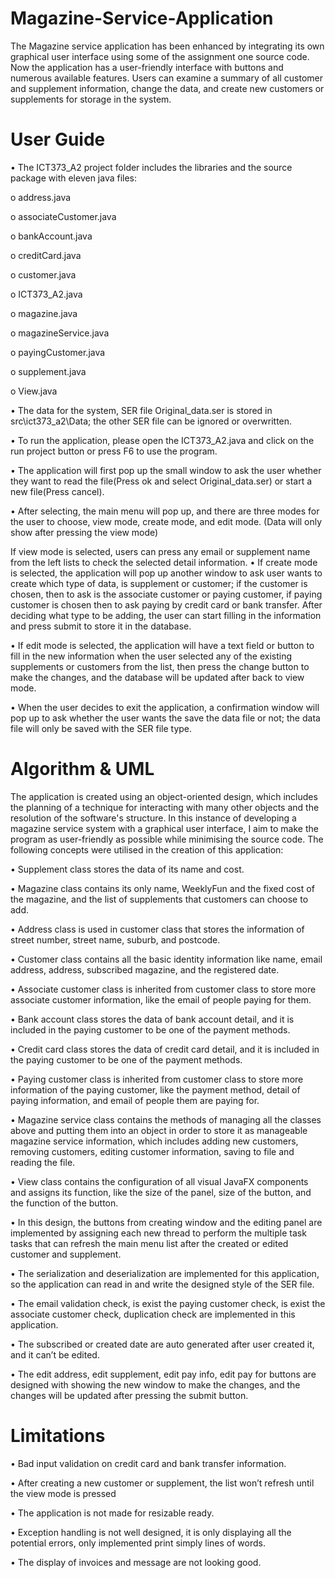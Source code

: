 # Magazine-Service-Application
The Magazine service application has been enhanced by integrating its own graphical user interface using some of the assignment one source code. Now the application has a user-friendly interface with buttons and numerous available features. Users can examine a summary of all customer and supplement information, change the data, and create new customers or supplements for storage in the system.

# User Guide
• The ICT373_A2 project folder includes the libraries and the source package with eleven java files:

o address.java

o associateCustomer.java

o bankAccount.java

o creditCard.java

o customer.java

o ICT373_A2.java

o magazine.java

o magazineService.java

o payingCustomer.java

o supplement.java

o View.java

• The data for the system, SER file Original_data.ser is stored in src\ict373_a2\Data; the other SER file can be ignored or overwritten.

• To run the application, please open the ICT373_A2.java and click on the run project button or press F6 to use the program.

• The application will first pop up the small window to ask the user whether they want to read the file(Press ok and select Original_data.ser) or start a new file(Press cancel).

• After selecting, the main menu will pop up, and there are three modes for the user to choose, view mode, create mode, and edit mode. (Data will only show after pressing the view mode)

If view mode is selected, users can press any email or supplement name from the left lists to check the selected detail information.
• If create mode is selected, the application will pop up another window to ask user wants to create which type of data, is supplement or customer; if the customer is chosen, then to ask is the associate customer or paying customer, if paying customer is chosen then to ask paying by credit card or bank transfer. After deciding what type to be adding, the user can start filling in the information and press submit to store it in the database.

• If edit mode is selected, the application will have a text field or button to fill in the new information when the user selected any of the existing supplements or customers from the list, then press the change button to make the changes, and the database will be updated after back to view mode.

• When the user decides to exit the application, a confirmation window will pop up to ask whether the user wants the save the data file or not; the data file will only be saved with the SER file type.

# Algorithm & UML
The application is created using an object-oriented design, which includes the planning of a technique for interacting with many other objects and the resolution of the software's structure. In this instance of developing a magazine service system with a graphical user interface, I aim to make the program as user-friendly as possible while minimising the source code.
The following concepts were utilised in the creation of this application:

• Supplement class stores the data of its name and cost.

• Magazine class contains its only name, WeeklyFun and the fixed cost of the magazine, and the list of supplements that customers can choose to add.

• Address class is used in customer class that stores the information of street number, street name, suburb, and postcode.

• Customer class contains all the basic identity information like name, email address, address, subscribed magazine, and the registered date.

• Associate customer class is inherited from customer class to store more associate customer information, like the email of people paying for them.

• Bank account class stores the data of bank account detail, and it is included in the paying customer to be one of the payment methods.

• Credit card class stores the data of credit card detail, and it is included in the paying customer to be one of the payment methods.

• Paying customer class is inherited from customer class to store more information of the paying customer, like the payment method, detail of paying information, and email of people them are paying for.

• Magazine service class contains the methods of managing all the classes above and putting them into an object in order to store it as manageable magazine service information, which includes adding new customers, removing customers, editing customer information, saving to file and reading the file.

• View class contains the configuration of all visual JavaFX components and assigns its function, like the size of the panel, size of the button, and the function of the button.

• In this design, the buttons from creating window and the editing panel are implemented by assigning each new thread to perform the multiple task tasks that can refresh the main menu list after the created or edited customer and supplement.

• The serialization and deserialization are implemented for this application, so the application can read in and write the designed style of the SER file.

• The email validation check, is exist the paying customer check, is exist the associate customer check, duplication check are implemented in this application.

• The subscribed or created date are auto generated after user created it, and it can’t be edited.

• The edit address, edit supplement, edit pay info, edit pay for buttons are designed with showing the new window to make the changes, and the changes will be updated after pressing the submit button.

# Limitations
• Bad input validation on credit card and bank transfer information.

• After creating a new customer or supplement, the list won’t refresh until the view mode is pressed

• The application is not made for resizable ready.

• Exception handling is not well designed, it is only displaying all the potential errors, only implemented print simply lines of words.

• The display of invoices and message are not looking good.
